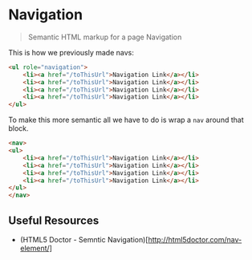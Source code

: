 # Navigation

> Semantic HTML markup for a page Navigation

This is how we previously made navs:

```html
<ul role="navigation">
	<li><a href="/toThisUrl">Navigation Link</a></li>
	<li><a href="/toThisUrl">Navigation Link</a></li>
	<li><a href="/toThisUrl">Navigation Link</a></li>
	<li><a href="/toThisUrl">Navigation Link</a></li>
</ul>
```

To make this more semantic all we have to do is wrap a `nav` around that block.

```HTML
<nav>
<ul>
	<li><a href="/toThisUrl">Navigation Link</a></li>
	<li><a href="/toThisUrl">Navigation Link</a></li>
	<li><a href="/toThisUrl">Navigation Link</a></li>
	<li><a href="/toThisUrl">Navigation Link</a></li>
</ul>
</nav>
```

## Useful Resources

- (HTML5 Doctor - Semntic Navigation)[http://html5doctor.com/nav-element/]
